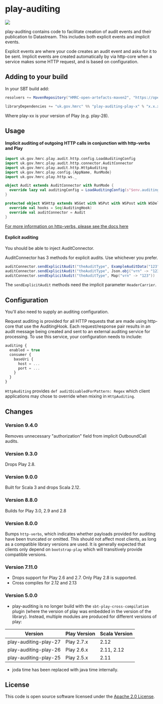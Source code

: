 # play-auditing

![](https://img.shields.io/github/v/release/hmrc/play-auditing)

play-auditing contains code to facilitate creation of audit events and their publication to Datastream. This includes both explicit events and implicit events.

Explicit events are where your code creates an audit event and asks for it to be sent. Implicit events are created automatically by via http-core when a service makes some HTTP request, and is based on configuration.

## Adding to your build

In your SBT build add:

```scala
resolvers += MavenRepository("HMRC-open-artefacts-maven2", "https://open.artefacts.tax.service.gov.uk/maven2")

libraryDependencies += "uk.gov.hmrc" %% "play-auditing-play-x" % "x.x.x"
```

Where play-xx is your version of Play (e.g. play-28).

## Usage

#### Implicit auditing of outgoing HTTP calls in conjunction with http-verbs and Play

```scala
import uk.gov.hmrc.play.audit.http.config.LoadAuditingConfig
import uk.gov.hmrc.play.audit.http.connector.AuditConnector
import uk.gov.hmrc.play.audit.http.HttpAuditing
import uk.gov.hmrc.play.config.{AppName, RunMode}
import uk.gov.hmrc.play.http.ws._

object Audit extends AuditConnector with RunMode {
  override lazy val auditingConfig = LoadAuditingConfig(s"$env.auditing")
}

protected object WSHttp extends WSGet with WSPut with WSPost with WSDelete with WSPatch with AppName with RunMode with HttpAuditing {
  override val hooks = Seq(AuditingHook)
  override val auditConnector = Audit
}
```

[For more information on http-verbs, please see the docs here](http://github.com/hmrc/http-verbs)

#### Explicit auditing
You should be able to inject AuditConnector.

AuditConnector has 3 methods for explicit audits. Use whichever you prefer.

 ```scala
 auditConnector.sendExplicitAudit("theAuditType", ExampleAuditData("123"))
 auditConnector.sendExplicitAudit("theAuditType", Json.obj("vrn" -> "123", "some" -> Json.obj("nested" -> "value")))
 auditConnector.sendExplicitAudit("theAuditType", Map("vrn" -> "123"))
```

The `sendExplicitAudit` methods need the implicit parameter `HeaderCarrier`.

## Configuration

You'll also need to supply an auditing configuration.

Request auditing is provided for all HTTP requests that are made using http-core that use the AuditingHook. Each request/response pair results in an audit message being created and sent to an external auditing service for processing.  To use this service, your configuration needs to include:

```javascript
auditing {
  enabled = true
  consumer {
    baseUri {
      host = ...
      port = ...
    }
  }
}
```

`HttpAuditing` provides `def auditDisabledForPattern: Regex` which client applications may chose to override when mixing in `HttpAuditing`.

## Changes

### Version 9.4.0

Removes unnecessary "authorization" field from implicit OutboundCall audits.

### Version 9.3.0

Drops Play 2.8.

### Version 9.0.0

Built for Scala 3 and drops Scala 2.12.

### Version 8.8.0

Builds for Play 3.0, 2.9 and 2.8

### Version 8.0.0

Bumps `http-verbs`, which indicates whether payloads provided for auditing have been truncated or omitted.
This should not affect most clients, as long as a compatible library versions are used. It is generally expected that clients only depend on `bootstrap-play` which will transitively provide compatible versions.

### Version 7.11.0

- Drops support for Play 2.6 and 2.7. Only Play 2.8 is supported.
- Cross compiles for 2.12 and 2.13

### Version 5.0.0

- play-auditing is no longer build with the `sbt-play-cross-compilation` plugin (where the version of play was embedded in the version of the library). Instead, multiple modules are produced for different versions of play:

| Version | Play Version | Scala Version |
|---------|--------------|---------------|
| play-auditing-play-27  | Play 2.7.x | 2.12
| play-auditing-play-26  | Play 2.6.x | 2.11, 2.12
| play-auditing-play-25  | Play 2.5.x | 2.11

- joda time has been replaced with java time internally.

## License ##

This code is open source software licensed under the [Apache 2.0 License]("http://www.apache.org/licenses/LICENSE-2.0.html").
